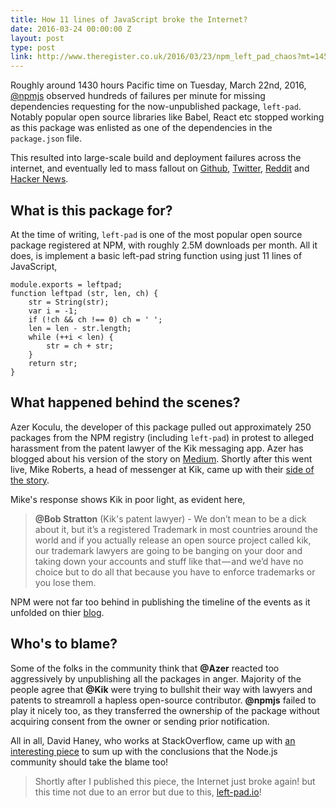 ```yaml
---
title: How 11 lines of JavaScript broke the Internet?
date: 2016-03-24 00:00:00 Z
layout: post
type: post
link: http://www.theregister.co.uk/2016/03/23/npm_left_pad_chaos?mt=1458754433021
---
```


Roughly around 1430 hours Pacific time on Tuesday, March 22nd, 2016, [@npmjs](https://www.npmjs.com)
observed hundreds of failures per minute for missing dependencies requesting
for the now-unpublished package, `left-pad`. Notably popular open source libraries
like Babel, React etc stopped working as this package was enlisted as one of the
dependencies in the `package.json` file.  

<!-- more -->

This resulted into large-scale build and deployment
failures across the internet, and eventually led to mass fallout on [Github](https://github.com/azer/left-pad/issues/4),
[Twitter](https://twitter.com/search?f=tweets&vertical=default&q=left-pad%20npm&src=typd),
[Reddit](https://www.reddit.com/r/programming/comments/4bjss2/an_11_line_npm_package_called_leftpad_with_only/) and
[Hacker News](https://news.ycombinator.com/item?id=11340510).

## What is this package for?

At the time of writing, `left-pad` is one of the most popular open source package
registered at NPM, with roughly 2.5M downloads per month. All it does, is implement
a basic left-pad string function using just 11 lines of JavaScript,

```
module.exports = leftpad;
function leftpad (str, len, ch) {
    str = String(str);
    var i = -1;
    if (!ch && ch !== 0) ch = ' ';
    len = len - str.length;
    while (++i < len) {
        str = ch + str;
    }
    return str;
}
```

## What happened behind the scenes?

Azer Koculu, the developer of this package pulled out approximately 250 packages
from the NPM registry (including `left-pad`) in protest to alleged harassment from
the patent lawyer of the Kik messaging app. Azer has blogged about his version
of the story on [Medium](https://medium.com/@azerbike/i-ve-just-liberated-my-modules-9045c06be67c#.viwantd7j).
Shortly after this went live, Mike Roberts, a head of messenger at Kik, came up
with their [side of the story](https://medium.com/@mproberts/a-discussion-about-the-breaking-of-the-internet-3d4d2a83aa4d#.fda03v7ce).

Mike's response shows Kik in poor light, as evident here,

> **@Bob Stratton** (Kik's patent lawyer) - We don’t mean to be a dick about it, but
 it’s a registered Trademark in most countries around the world and if you
 actually release an open source project called kik, our trademark lawyers are
 going to be banging on your door and taking down your accounts and stuff like
 that — and we’d have no choice but to do all that because you have to enforce
 trademarks or you lose them.

NPM were not far too behind in publishing the timeline of the events as it unfolded
on thier [blog](http://blog.npmjs.org/post/141577284765/kik-left-pad-and-npm).

## Who's to blame?

Some of the folks in the community think that **@Azer** reacted too aggressively
by unpublishing all the packages in anger. Majority of the people agree that **@Kik**
were trying to bullshit their way with lawyers and patents to streamroll a hapless
open-source contributor. **@npmjs** failed to play it nicely too, as they transferred
the ownership of the package without acquiring consent from the owner or sending
prior notification.

All in all, David Haney, who works at StackOverflow, came up with [an interesting
piece](http://www.haneycodes.net/npm-left-pad-have-we-forgotten-how-to-program/)
to sum up with the conclusions that the Node.js community should take the blame too!

> Shortly after I published this piece, the Internet just broke again! but this
time not due to an error but due to this, [left-pad.io](http://left-pad.io/)!
